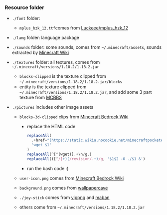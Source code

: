 ### Resource folder

- `./font` folder:

  - `mplus_hzk_12.ttf`comes from [Luckeee/mplus_hzk_12](https://github.com/Luckeee/mplus_hzk_12)

- `./lang` folder: language package

- `./sounds` folder: some sounds, comes from `~/.minecraft/assets`, sounds extracted by [Minecraft Wiki](https://minecraft.fandom.com/wiki/Tutorials/Sound_directory)

- `./textures` folder: all textures, comes from `~/.minecraft/versions/1.18.2/1.18.2.jar`

  - `blocks-clipped` is the texture clipped from `~/.minecraft/versions/1.18.2/1.18.2.jar/blocks`
  - entity is the texture clipped from `~/.minecraft/versions/1.18.2/1.18.2.jar`, and add some 3 part texture from [MCBBS](https://www.mcbbs.net/thread-860483-1-1.html)

- `./pictures` includes other image assets

  - `blocks-3d-clipped` clips from [Minecraft Bedrock Wiki](https://minecraftbedrock-archive.fandom.com/wiki/Blocks)

    - replace the HTML code

      ```js
      replaceAll(
        .+href="(https://static.wikia.nocookie.net/minecraftpocketedition/.+/revision/latest\?cb=.+)"/g,
        'wget $1'
      )
      replaceAll(^[^(wget)].+\n/g,)
      replaceAll(([^/]+)(/revision/.+)/g, '$1$2 -O ./$1 &')
      ```

    - run the bash code :)

  - `user-icon.png` comes from [Minecraft Bedrock Wiki](https://www.gamergeeks.net/apps/minecraft/web-developer-tools/css-blocks-and-entities/icons-minecraft-0.4.png)

  - `background.png` comes from [wallpapercave](https://wallpapercave.com/w/wp9172734)

  - `./joy-stick` comes from [vippng](https://www.vippng.com/png/full/124-1244749_ps4-controller-png.png) and [maban](http://console.maban.co.uk/device/xboxone/diagram-xboxone-controller.png)

  - others come from `~/.minecraft/versions/1.18.2/1.18.2.jar`
